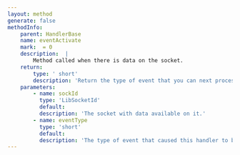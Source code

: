 ```yaml
---
layout: method
generate: false
methodInfo:
    parent: HandlerBase
    name: eventActivate
    mark:  = 0
    description:  |
        Method called when there is data on the socket.
    return:
        type: ' short'
        description: 'Return the type of event that you can next process on this stream- EV_READ or EV_WRITE or (EV_READ | EV_WITE)'
    parameters:
        - name: sockId
          type: 'LibSocketId'
          default: 
          description: 'The socket with data available on it.'
        - name: eventType
          type: 'short'
          default: 
          description: 'The type of event that caused this handler to be triggered (EV_READ | EV_WRITE)'
---
```

